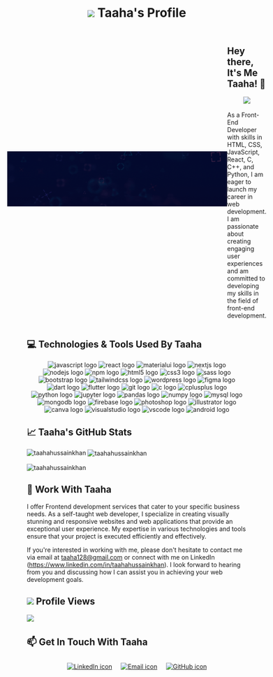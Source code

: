 # <p align="center" style="justify-content: center;"> <img src="https://img.icons8.com/color/48/000000/code.png"/> Taaha's Profile</p>

<div style="display: flex; justify-content: center; align-items: center;">
 <img src="https://github.com/taahahussainkhan/taahahussainkhan/blob/main/Banner.gif"/>
  <div style="flex: 1;">
    <h2>Hey there, It's Me Taaha! 👋</h2>
    <div style="flex: 1;">
<div align="center">
  <img height="350" src="https://camo.githubusercontent.com/62da68eb62b1e5f175f7d1f0191dd89a653d7908feb22d37d4a0ab07365d6791/68747470733a2f2f6d656469612e67697068792e636f6d2f6d656469612f4d3967624264396e6244724f5475314d71782f67697068792e676966"  />
</div>
  </div>
    <p>As a Front-End Developer with skills in HTML, CSS, JavaScript, React, C, C++, and Python, I am eager to launch my career in web development. I am passionate about creating engaging user experiences and am committed to developing my skills in the field of front-end development.</p>
    
  </div>
  
</div>


## 💻 Technologies & Tools Used By Taaha

 
<div align="center">
  <img src="https://cdn.jsdelivr.net/gh/devicons/devicon/icons/javascript/javascript-plain.svg" height="50" width="50" alt="javascript logo"  />
  <img src="https://cdn.jsdelivr.net/gh/devicons/devicon/icons/react/react-original.svg" height="50" width="50" alt="react logo"  />
  <img src="https://cdn.jsdelivr.net/gh/devicons/devicon/icons/materialui/materialui-original.svg" height="50" width="50" alt="materialui logo"  />
  <img src="https://cdn.jsdelivr.net/gh/devicons/devicon/icons/nextjs/nextjs-original.svg" height="50" width="50" alt="nextjs logo"  />
  <img src="https://cdn.jsdelivr.net/gh/devicons/devicon/icons/nodejs/nodejs-original.svg" height="50" width="50" alt="nodejs logo"  />
  <img src="https://cdn.jsdelivr.net/gh/devicons/devicon/icons/npm/npm-original-wordmark.svg" height="50" width="50" alt="npm logo"  />
  <img src="https://cdn.jsdelivr.net/gh/devicons/devicon/icons/html5/html5-original.svg" height="50" width="50" alt="html5 logo"  />
  <img src="https://cdn.jsdelivr.net/gh/devicons/devicon/icons/css3/css3-original.svg" height="50" width="50" alt="css3 logo"  />
  <img src="https://cdn.jsdelivr.net/gh/devicons/devicon/icons/sass/sass-original.svg" height="50" width="50" alt="sass logo"  />
  <img src="https://cdn.jsdelivr.net/gh/devicons/devicon/icons/bootstrap/bootstrap-original.svg" height="50" width="50" alt="bootstrap logo"  />
  <img src="https://cdn.jsdelivr.net/gh/devicons/devicon/icons/tailwindcss/tailwindcss-plain.svg" height="50" width="50" alt="tailwindcss logo"  />
  <img src="https://cdn.jsdelivr.net/gh/devicons/devicon/icons/wordpress/wordpress-plain.svg" height="50" width="50" alt="wordpress logo"  />
  <img src="https://cdn.jsdelivr.net/gh/devicons/devicon/icons/figma/figma-original.svg" height="50" width="50" alt="figma logo"  />
  <img src="https://cdn.jsdelivr.net/gh/devicons/devicon/icons/dart/dart-original.svg" height="50" width="50" alt="dart logo"  />
  <img src="https://cdn.jsdelivr.net/gh/devicons/devicon/icons/flutter/flutter-original.svg" height="50" width="50" alt="flutter logo"  />
  <img src="https://cdn.jsdelivr.net/gh/devicons/devicon/icons/git/git-original.svg" height="50" width="50" alt="git logo"  />
  <img src="https://cdn.jsdelivr.net/gh/devicons/devicon/icons/c/c-original.svg" height="50" width="50" alt="c logo"  />
  <img src="https://cdn.jsdelivr.net/gh/devicons/devicon/icons/cplusplus/cplusplus-original.svg" height="50" width="50" alt="cplusplus logo"  />
  <img src="https://cdn.jsdelivr.net/gh/devicons/devicon/icons/python/python-original.svg" height="50" width="50" alt="python logo"  />
  <img src="https://cdn.jsdelivr.net/gh/devicons/devicon/icons/jupyter/jupyter-original-wordmark.svg" height="50" width="50" alt="jupyter logo"  />
  <img src="https://cdn.jsdelivr.net/gh/devicons/devicon/icons/pandas/pandas-original.svg" height="50" width="50" alt="pandas logo"  />
  <img src="https://cdn.jsdelivr.net/gh/devicons/devicon/icons/numpy/numpy-original.svg" height="50" width="50" alt="numpy logo"  />
  <img src="https://cdn.jsdelivr.net/gh/devicons/devicon/icons/mysql/mysql-original-wordmark.svg" height="50" width="50" alt="mysql logo"  />
  <img src="https://cdn.jsdelivr.net/gh/devicons/devicon/icons/mongodb/mongodb-original-wordmark.svg" height="50" width="50" alt="mongodb logo"  />
  <img src="https://cdn.jsdelivr.net/gh/devicons/devicon/icons/firebase/firebase-plain-wordmark.svg" height="50" width="50" alt="firebase logo"  />
  <img src="https://cdn.jsdelivr.net/gh/devicons/devicon/icons/photoshop/photoshop-line.svg" height="50" width="50" alt="photoshop logo"  />
  <img src="https://cdn.jsdelivr.net/gh/devicons/devicon/icons/illustrator/illustrator-line.svg" height="50" width="50" alt="illustrator logo"  />
  <img src="https://cdn.jsdelivr.net/gh/devicons/devicon/icons/canva/canva-original.svg" height="50" width="50" alt="canva logo"  />
  <img src="https://cdn.jsdelivr.net/gh/devicons/devicon/icons/visualstudio/visualstudio-plain.svg" height="50" width="50" alt="visualstudio logo"  />
  <img src="https://cdn.jsdelivr.net/gh/devicons/devicon/icons/vscode/vscode-original.svg" height="50" width="50" alt="vscode logo"  />
  <img src="https://cdn.jsdelivr.net/gh/devicons/devicon/icons/android/android-original-wordmark.svg" height="50" width="50" alt="android logo"  />
</div>

## 📈 Taaha's GitHub Stats

<p><img align="left" src="https://github-readme-stats.vercel.app/api/top-langs?username=taahahussainkhan&show_icons=true&locale=en&layout=compact" alt="taahahussainkhan" /></p>

<p>&nbsp;<img align="center" src="https://github-readme-stats.vercel.app/api?username=taahahussainkhan&show_icons=true&locale=en" alt="taahahussainkhan" /></p>

<p><img align="center" src="https://github-readme-streak-stats.herokuapp.com/?user=taahahussainkhan&" alt="taahahussainkhan" /></p> 

## 💼 Work With Taaha

I offer Frontend development services that cater to your specific business needs. As a self-taught web developer, I specialize in creating visually stunning and responsive websites and web applications that provide an exceptional user experience. My expertise in various technologies and tools ensure that your project is executed efficiently and effectively.

If you're interested in working with me, please don't hesitate to contact me via email at taaha128@gmail.com or connect with me on LinkedIn (https://www.linkedin.com/in/taahahussainkhan). I look forward to hearing from you and discussing how I can assist you in achieving your web development goals.





## <img src="https://github.githubassets.com/images/icons/emoji/unicode/1f441.png" width="30"> Profile Views

![](https://komarev.com/ghpvc/?username=taahahussainkhan&color=green)




## 📫 Get In Touch With Taaha

<div style="display: flex; justify-content: center;">
  <a href="https://www.linkedin.com/in/taahahussainkhan/" style="margin: 10px;">
    <img src="https://img.icons8.com/ios-filled/50/0077b5/linkedin.png" alt="LinkedIn icon">
  </a>
  <a href="mailto:taaha128@gmail.com" style="margin: 10px;">
    <img src="https://img.icons8.com/ios-filled/50/0077b5/email.png" alt="Email icon">
  </a>
  <a href="https://github.com/taahahussainkhan" style="margin: 10px;">
    <img src="https://img.icons8.com/ios-filled/50/0077b5/github.png" alt="GitHub icon">
  </a>
</div>
